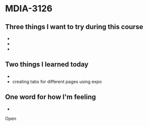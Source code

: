 # MDIA-3126

## Three things I want to try during this course 
- 
- 
- 

## Two things I learned today
- 
- creating tabs for different pages using expo 

## One word for how I'm feeling
- 

Open